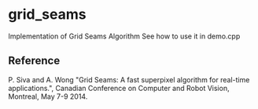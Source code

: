 # grid_seams
Implementation of Grid Seams Algorithm
See how to use it in demo.cpp

## Reference
P. Siva and A. Wong "Grid Seams: A fast superpixel algorithm for real-time applications.", Canadian Conference on Computer and Robot Vision, Montreal, May 7-9 2014.
